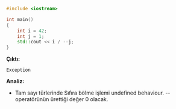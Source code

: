 ```CPP
#include <iostream>

int main()
{
	int i = 42;
	int j = 1;
	std::cout << i / --j;
}
```
**Çıktı:**
```
Exception
```
**Analiz:**
- Tam sayı türlerinde Sıfıra bölme işlemi undefined behaviour. -- operatörünün ürettiği değer 0 olacak. 
